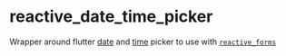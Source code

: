 # reactive_date_time_picker

Wrapper around flutter [date](https://api.flutter.dev/flutter/material/showDatePicker.html) and [time](https://api.flutter.dev/flutter/material/showTimePicker.html) picker to use with [`reactive_forms`](https://pub.dev/packages/reactive_forms)